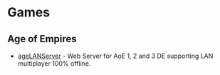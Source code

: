 # Games

## Age of Empires

- [ageLANServer](https://github.com/luskaner/ageLANServer) - Web Server for AoE 1, 2 and 3 DE supporting LAN multiplayer 100% offline.
